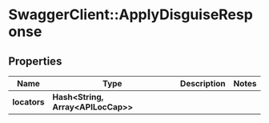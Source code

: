 # SwaggerClient::ApplyDisguiseResponse

## Properties
Name | Type | Description | Notes
------------ | ------------- | ------------- | -------------
**locators** | **Hash&lt;String, Array&lt;APILocCap&gt;&gt;** |  | 

